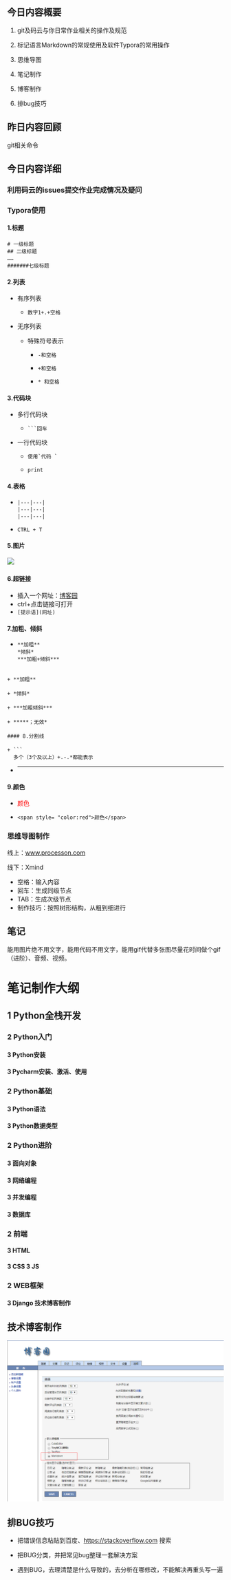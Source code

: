 ## 今日内容概要

1. git及码云与你日常作业相关的操作及规范

2. 标记语言Markdown的常规使用及软件Typora的常用操作

3. 思维导图

4. 笔记制作

5. 博客制作

6. 排bug技巧



## 昨日内容回顾

git相关命令

## 今日内容详细

### 利用码云的issues提交作业完成情况及疑问

### Typora使用

#### 1.标题

```Typora
# 一级标题
## 二级标题
……
#######七级标题
```

#### 2.列表

+ 有序列表

  + ```
    数字1+.+空格
    ```

    

+ 无序列表

  + 特殊符号表示

    + ```
      -和空格
      ```

      

    + ```
      +和空格
      ```

      

    + ```
      * 和空格
      ```

#### 3.代码块

+ 多行代码块

  + ```
    ​```回车
    ```

+ 一行代码块

  + ```
    使用`代码 `
    ```

  + `print`

#### 4.表格

+ ```
  |---|---|
  |---|---|
  |---|---|
  ```

+ `CTRL + T`

#### 5.图片

<img src="./day003学习笔记.assets/1567562542317.png">



#### 6.超链接

+ 插入一个网址：[博客园](https://www.cnblogs.com/mayangin/)
+ ctrl+点击链接可打开
+ `[提示语](网址)`

#### 7.加粗、倾斜

+ ```
  **加粗**
  *倾斜*
  ***加粗+倾斜***
```
  
+ **加粗**

+ *倾斜*

+ ***加粗倾斜***

+ *****；无效*

#### 8.分割线

+ ```
  多个（3个及以上）+.-.*都能表示
  ```

+ ***

#### 9.颜色

+ <span style= "color:red">颜色</span>

+ ```
  <span style= "color:red">颜色</span>
  ```

### 思维导图制作

线上：www.processon.com

线下：Xmind

+ 空格：输入内容
+ 回车：生成同级节点
+ TAB：生成次级节点
+ 制作技巧：按照树形结构，从粗到细进行

## 笔记

能用图片绝不用文字，能用代码不用文字，能用gif代替多张图尽量花时间做个gif（进阶）、音频、视频。

# 笔记制作大纲



## 1 Python全栈开发

### 2 Python入门

#### 3 Python安装

#### 3 Pycharm安装、激活、使用

### 2 Python基础

#### 3 Python语法

#### 3 Python数据类型

### 2 Python进阶 

#### 3 面向对象 

#### 3 网络编程 

#### 3 并发编程 

#### 3 数据库 

### 2 前端 

#### 3 HTML 

#### 3 CSS 3 JS 

### 2 WEB框架 

#### 3 Django 技术博客制作 



## 技术博客制作

![1567578986874](day003学习笔记.assets/1567578986874.png)

## 排BUG技巧

+ 把错误信息粘贴到百度、https://stackoverflow.com 搜索

+ 把BUG分类，并把常见bug整理一套解决方案

+ 遇到BUG，去理清楚是什么导致的，去分析在哪修改，不能解决再重头写一遍